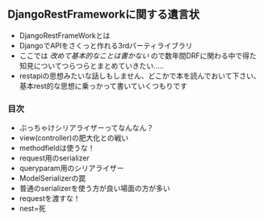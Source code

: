 ## DjangoRestFrameworkに関する遺言状

- DjangoRestFrameWorkとは
- DjangoでAPIをさくっと作れる3rdパーティライブラリ
- ここでは *改めて基本的なことは書かない* ので数年間DRFに関わる中で得た知見についてつらつらとまとめていきたい.....
- restapiの思想みたいな話しもしません、どこかで本を読んでおいて下さい、基本rest的な思想に乗っかって書いていくつもりです

### 目次

- ぶっちゃけシリアライザーってなんなん？
- view(controller)の肥大化との戦い
- methodfieldは使うな！
- request用のserializer
- queryparam用のシリアライザー
- ModelSerializerの罠
- 普通のserializerを使う方が良い場面の方が多い
- requestを渡すな！
- nest=死


